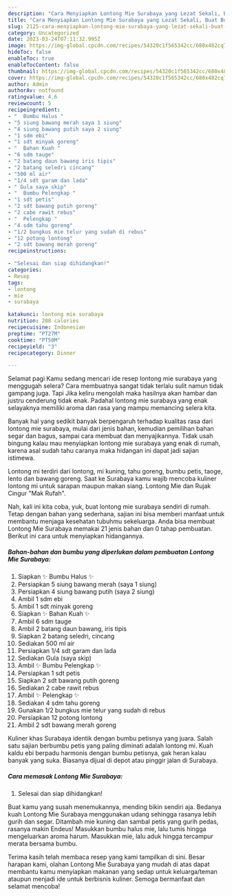 ```yaml
---
description: "Cara Menyiapkan Lontong Mie Surabaya yang Lezat Sekali, Buat Buka Puasa Enak"
title: "Cara Menyiapkan Lontong Mie Surabaya yang Lezat Sekali, Buat Buka Puasa Enak"
slug: 2125-cara-menyiapkan-lontong-mie-surabaya-yang-lezat-sekali-buat-buka-puasa-enak
category: Uncategorized
date: 2023-03-24T07:11:32.995Z
image: https://img-global.cpcdn.com/recipes/54320c1f565342cc/680x482cq70/lontong-mie-surabaya-foto-resep-utama.jpg
hideToc: false
enableToc: true
enableTocContent: false
thumbnail: https://img-global.cpcdn.com/recipes/54320c1f565342cc/680x482cq70/lontong-mie-surabaya-foto-resep-utama.jpg
cover: https://img-global.cpcdn.com/recipes/54320c1f565342cc/680x482cq70/lontong-mie-surabaya-foto-resep-utama.jpg
author: Admin
authorAv: notfound
ratingvalue: 4.6
reviewcount: 5
recipeingredient:
- "  Bumbu Halus "
- "5 siung bawang merah saya 1 siung"
- "4 siung bawang putih saya 2 siung"
- "1 sdm ebi"
- "1 sdt minyak goreng"
- "  Bahan Kuah "
- "6 sdm tauge"
- "2 batang daun bawang iris tipis"
- "2 batang seledri cincang"
- "500 ml air"
- "1/4 sdt garam dan lada"
- " Gula saya skip"
- "  Bumbu Pelengkap "
- "1 sdt petis"
- "2 sdt bawang putih goreng"
- "2 cabe rawit rebus"
- "  Pelengkap "
- "4 sdm tahu goreng"
- "1/2 bungkus mie telur yang sudah di rebus"
- "12 potong lontong"
- "2 sdt bawang merah goreng"
recipeinstructions:

- "Selesai dan siap dihidangkan!"
categories:
- Resep
tags:
- lontong
- mie
- surabaya

katakunci: lontong mie surabaya 
nutrition: 208 calories
recipecuisine: Indonesian
preptime: "PT27M"
cooktime: "PT50M"
recipeyield: "3"
recipecategory: Dinner

---
```



Selamat pagi Kamu sedang mencari ide resep lontong mie surabaya yang menggugah selera? Cara membuatnya sangat tidak terlalu sulit namun tidak gampang juga. Tapi Jika keliru mengolah maka hasilnya akan hambar dan justru cenderung tidak enak. Padahal lontong mie surabaya yang enak selayaknya memiliki aroma dan rasa yang mampu memancing selera kita.


Banyak hal yang sedikit banyak berpengaruh terhadap kualitas rasa dari lontong mie surabaya, mulai dari jenis bahan, kemudian pemilihan bahan segar dan bagus, sampai cara membuat dan menyajikannya. Tidak usah bingung kalau mau menyiapkan lontong mie surabaya yang enak di rumah, karena asal sudah tahu caranya maka hidangan ini dapat jadi sajian istimewa.

Lontong mi terdiri dari lontong, mi kuning, tahu goreng, bumbu petis, taoge, lento dan bawang goreng. Saat ke Surabaya kamu wajib mencoba kuliner lontong mi untuk sarapan maupun makan siang. Lontong Mie dan Rujak Cingur &#34;Mak Rufah&#34;.


Nah, kali ini kita coba, yuk, buat lontong mie surabaya sendiri di rumah. Tetap dengan bahan yang sederhana, sajian ini bisa memberi manfaat untuk membantu menjaga kesehatan tubuhmu sekeluarga. Anda bisa membuat Lontong Mie Surabaya memakai 21 jenis bahan dan 0 tahap pembuatan. Berikut ini cara untuk menyiapkan hidangannya.

<!--inarticleads1-->

##### Bahan-bahan dan bumbu yang diperlukan dalam pembuatan Lontong Mie Surabaya:

1. Siapkan  ✨ Bumbu Halus ✨
1. Persiapkan 5 siung bawang merah (saya 1 siung)
1. Persiapkan 4 siung bawang putih (saya 2 siung)
1. Ambil 1 sdm ebi
1. Ambil 1 sdt minyak goreng
1. Siapkan  ✨ Bahan Kuah ✨
1. Ambil 6 sdm tauge
1. Ambil 2 batang daun bawang, iris tipis
1. Siapkan 2 batang seledri, cincang
1. Sediakan 500 ml air
1. Persiapkan 1/4 sdt garam dan lada
1. Sediakan  Gula (saya skip)
1. Ambil  ✨ Bumbu Pelengkap ✨
1. Persiapkan 1 sdt petis
1. Siapkan 2 sdt bawang putih goreng
1. Sediakan 2 cabe rawit rebus
1. Ambil  ✨ Pelengkap ✨
1. Sediakan 4 sdm tahu goreng
1. Gunakan 1/2 bungkus mie telur yang sudah di rebus
1. Persiapkan 12 potong lontong
1. Ambil 2 sdt bawang merah goreng


Kuliner khas Surabaya identik dengan bumbu petisnya yang juara. Salah satu sajian berbumbu petis yang paling diminati adalah lontong mi. Kuah kaldu ebi berpadu harmonis dengan bumbu petisnya, gak heran kalau banyak yang suka. Biasanya dijual di depot atau pinggir jalan di Surabaya. 

<!--inarticleads2-->

##### Cara memasak Lontong Mie Surabaya:


1. Selesai dan siap dihidangkan!

Buat kamu yang susah menemukannya, mending bikin sendiri aja. Bedanya kuah Lontong Mie Surabaya menggunakan udang sehingga rasanya lebih gurih dan segar. Ditambah mie kuning dan sambal petis yang gurih pedas, rasanya makin Endeus! Masukkan bumbu halus mie, lalu tumis hingga mengeluarkan aroma harum. Masukkan mie, lalu aduk hingga tercampur merata bersama bumbu. 

Terima kasih telah membaca resep yang kami tampilkan di sini. Besar harapan kami, olahan Lontong Mie Surabaya yang mudah di atas dapat membantu kamu menyiapkan makanan yang sedap untuk keluarga/teman ataupun menjadi ide untuk berbisnis kuliner. Semoga bermanfaat dan selamat mencoba!
